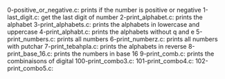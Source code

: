 0-positive_or_negative.c: prints if the number is positive or negative
1-last_digit.c: get the last digit of number
2-print_alphabet.c: prints the alphabet
3-print_alphabets.c: prints the alphabets in lowercase and uppercase
4-print_alphabt.c: prints the alphabets without q and e
5-print_numbers.c: prints all numbers
6-print_numberz.c: prints all numbers with putchar
7-print_tebahpla.c: prints the alphabets in reverse
8-print_base_16.c: prints the numbers in base 16
9-print_comb.c: prints the combinaisons of digital
100-print_combo3.c:
101-print_combo4.c:
102-print_combo5.c:
